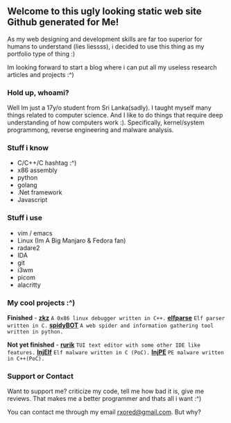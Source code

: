 ## Welcome to this ugly looking static web site Github generated for Me!

As my web designing and development skills are far too superior for humans to understand (lies liessss), i decided to use this thing as my portfolio type of thing :)

Im looking forward to start a blog where i can put all my useless research articles and projects :^)

### Hold up, whoami?

Well Im just a 17y/o student from Sri Lanka(sadly). I taught myself many things related to computer science. And I like to do things that require deep understanding of how computers work :). Specifically, kernel/system programmong, reverse engineering and malware analysis.

### Stuff i know

- C/C++/C hashtag :^)
- x86 assembly
- python
- golang
- .Net framework
- Javascript

### Stuff i use

- vim / emacs
- Linux (Im A Big Manjaro & Fedora fan)
- radare2
- IDA
- git
- i3wm
- picom 
- alacritty

### My cool projects :^)

**Finished** - 
**[zkz](https://github.com/rxOred/zkz.git)** `A 0x86 linux debugger written in C++.`
**[elfparse](https://github.com/rxOred/elfparse.git)** `Elf parser written in C.`
**[spidyBOT](https://github.com/rxOred/spidyBOT.git)** `A web spider and information gathering tool written in python.`

**Not yet finished** -
**[rurik](https://github.com/rxOred/rurik.git)** `TUI text editor with some other IDE like features.`
**[InjElf]()** `Elf malware written in C (PoC).`
**[InjPE]()** `PE malware written in C++(PoC).`

### Support or Contact

Want to support me? criticize my code, tell me how bad it is, give me reviews. That makes me a better programmer and thats all i want :^)

You can contact me through my email rxored@gmail.com. But why?
